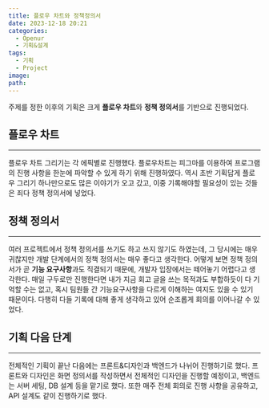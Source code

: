 ```yaml
---
title: 플로우 차트와 정책정의서
date: 2023-12-18 20:21
categories:
  - Openur
  - 기획&설계
tags:
  - 기획
  - Project
image: 
path:
---
```

주제를 정한 이후의 기획은 크게 **플로우 차트**와 **정책 정의서**를 기반으로 진행되었다.

## 플로우 차트
---
플로우 차트 그리기는 각 에픽별로 진행했다. 플로우차트는 피그마를 이용하여 프로그램의 진행 사항을 한눈에 파악할 수 있게 하기 위해 진행하였다. 역시 초반 기획답게 플로우 그리기 하나만으로도 많은 이야기가 오고 갔고, 이중 기록해야할 필요성이 있는 것들은 죄다 정책 정의서에 넣었다.

## 정책 정의서
---
여러 프로젝트에서 정책 정의서를 쓰기도 하고 쓰지 않기도 하였는데, 그 당시에는 매우 귀찮지만 개발 단계에서의 정책 정의서는 매우 좋다고 생각한다. 어떻게 보면 정책 정의서가 곧 **기능 요구사항**과도 직결되기 때문에, 개발자 입장에서는 떼어놓기 어렵다고 생각한다. 매일 구두로만 진행한다면 내가 지금 회고 글을 쓰는 목적과도 부합하듯이 다 기억할 수는 없고, 혹시 팀원들 간 기능요구사항을 다르게 이해하는 여지도 있을 수 있기 때문이다. 다행히 다들 기록에 대해 좋게 생각하고 있어 순조롭게 회의를 이어나갈 수 있었다.

## 기획 다음 단계
---
전체적인 기획이 끝난 다음에는 프론트&디자인과 백엔드가 나뉘어 진행하기로 했다. 프론트와 디자인은 화면 정의서를 작성하면서 전체적인 디자인을 진행할 예정이고, 백엔드는 서버 세팅, DB 설계 등을 맡기로 했다. 또한 매주 전체 회의로 진행 사항을 공유하고, API 설계도 같이 진행하기로 했다.